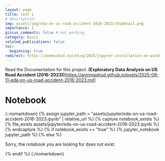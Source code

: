 ```yaml
---
layout: page
title: test 1
# description: 
img: assets/img/eda-on-us-road-accident-2016-2023/thumbnail.png
importance: 1
giscus_comments: false # not working
category: Basic
related_publications: false
toc:
  beginning: true
redirect: https://anmmashud.xyz/blog/2025/jupyter-installation-on-windows/
---
```


Read the Documentation for this project. **(Exploratory Data Analysis on US Road Accident (2016-2023))**[https://anmmashud.github.io/posts/2025-09-11-eda-on-us-road-accident-2016-2023.md]

# Notebook


{::nomarkdown}
{% assign jupyter_path = "assets/jupyter/eda-on-us-road-accident-2016-2023.ipynb" | relative_url %}
{% capture notebook_exists %}{% file_exists assets/jupyter/eda-on-us-road-accident-2016-2023.ipynb %}{% endcapture %}
{% if notebook_exists == "true" %}
{% jupyter_notebook jupyter_path %}
{% else %}

<p>Sorry, the notebook you are looking for does not exist.</p>
{% endif %}
{:/nomarkdown}
